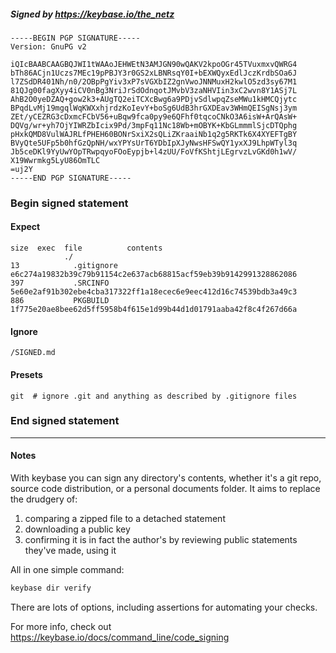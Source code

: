 ##### Signed by https://keybase.io/the_netz
```
-----BEGIN PGP SIGNATURE-----
Version: GnuPG v2

iQIcBAABCAAGBQJWI1tWAAoJEHWEtN3AMJGN90wQAKV2kpoOGr45TVuxmxvQWRG4
bTh86ACjn1Uczs7MEc19pPBJY3r0GS2xLBNRsqY0I+bEXWQyxEdlJczKrdbSOa6J
l7ZSdDR401Nh/n0/2OBpPgYiv3xP7sVGXbIZ2gnVwoJNNMuxH2kwlO5zd3sy67M1
81QJg00fagXyy4iCV0nBg3NriJrSdOdnqotJMvbV3zaNHVIin3xC2wvn8Y1ASj7L
AhB2O0yeDZAQ+gow2k3+AUgTQ2eiTCXcBwg6a9PDjvSdlwpqZseMWu1kHMCQjytc
BPqdLvMj19mgqlWqKWXxhjrdzKoIevY+boSg6UdB3hrGXDEav3WHmQEISgNsj3ym
ZEt/yCEZRG3cDxmcFCbV56+uBqw9fca0py9e6QFhf0tqcoCNkO3A6isW+ArQAsW+
DQVg/wr+yh7OjYIWRZbIcix9Pd/3mpFq11Nc18Wb+mOBYK+KbGLmmmlSjcDTQphg
pHxkQMD8VulWAJRLfPHEH60BONrSxiX2sQLiZKraaiNb1q2g5RKTk6X4XYEFTgBY
BVyQte5UFp5b0hfGzQpNH/wxYPYsUrT6YDbIpXJyNwsHFSwQY1yxXJ9LhpWTyl3q
Jb5ceDKl9YyUwYOpTRwpqyoFOoEypjb+l4zUU/FoVfKShtjLEgrvzLvGKd0h1wV/
X19Wwrmkg5LyU86OmTLC
=uj2Y
-----END PGP SIGNATURE-----

```

<!-- END SIGNATURES -->

### Begin signed statement 

#### Expect

```
size  exec  file          contents                                                        
            ./                                                                            
13            .gitignore  e6c274a19832b39c79b91154c2e637acb68815acf59eb39b9142991328862086
397           .SRCINFO    5e60e2af91b302ebe4cba317322ff1a18ecec6e9eec412d16c74539bdb3a49c3
886           PKGBUILD    1f775e20ae8bee62d5ff5958b4f615e1d99b44d1d01791aaba42f8c4f267d66a
```

#### Ignore

```
/SIGNED.md
```

#### Presets

```
git  # ignore .git and anything as described by .gitignore files
```

<!-- summarize version = 0.0.9 -->

### End signed statement

<hr>

#### Notes

With keybase you can sign any directory's contents, whether it's a git repo,
source code distribution, or a personal documents folder. It aims to replace the drudgery of:

  1. comparing a zipped file to a detached statement
  2. downloading a public key
  3. confirming it is in fact the author's by reviewing public statements they've made, using it

All in one simple command:

```bash
keybase dir verify
```

There are lots of options, including assertions for automating your checks.

For more info, check out https://keybase.io/docs/command_line/code_signing